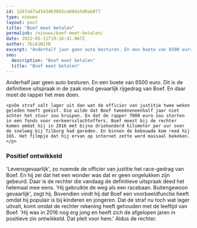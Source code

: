```yaml
---
id: 1267a67ad3434b3083ca08da5d0ab077
type: nieuws
layout: post
title: "Boef moet betalen"
permalink: /nieuws/boef-moet-betalen/
date: 2022-05-11T19:16:41.067Z
author: 7biA1WiYB
excerpt: "Anderhalf jaar geen auto besturen. En een boete van 6500 euro. Dit is de definitieve uitspraak in de zaak rond gevaarlijk rijgedrag van Boef. En daar moet de rapper het mee doen.  "
seo:
  description: "Boef moet betalen"
  title: "Boef moet betalen"
---
```

Anderhalf jaar geen auto besturen. En een boete van 6500 euro. Dit is de definitieve uitspraak in de zaak rond gevaarlijk rijgedrag van Boef. En daar moet de rapper het mee doen.  

    <p>De straf valt lager uit dan wat de officier van justitie twee weken geleden heeft geëist. Die wilde dat Boef tweeëneneenhalf jaar niet achter het stuur zou kruipen. En dat de rapper 7000 euro zou storten in een fonds voor verkeersslachtoffers. Boef moest bij de rechter komen omdat hij in 2016 met bijna driehonderd kilometer per uur over de snelweg bij Tilburg had gereden. En binnen de bebouwde kom reed hij 165. Het filmpje dat hij ervan op internet zette werd massaal bekeken.</p>
<h3>Positief ontwikkeld</h3>
<p>'Levensgevaarlijk', zo noemde de officier van justitie het race-gedrag van Boef. En hij zei dat het een wonder was dat er geen ongelukken zijn gebeurd. Daar is de rechter die vandaag de definitieve uitspraak deed het helemaal mee eens. 'Hij gebruikte de weg als een racebaan. Buitengewoon gevaarlijk', zegt hij. Bovendien vindt hij dat Boef een voorbeeldfunctie heeft omdat hij populair is bij kinderen en jongeren. Dat de straf nu toch wat lager uitvalt, komt omdat de rechter rekening heeft gehouden met de leeftijd van Boef. 'Hij was in 2016 nog erg jong en heeft zich de afgelopen jaren in positieve zin ontwikkeld. Dat pleit voor hem.' Aldus de rechter.</p>  
